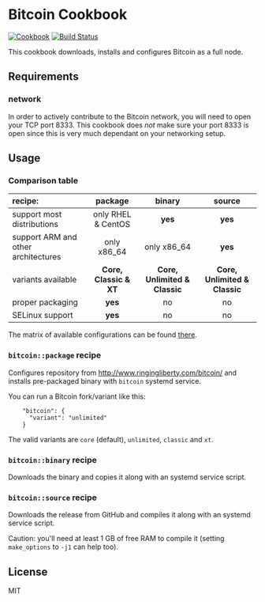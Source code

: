 Bitcoin Cookbook
================
[![Cookbook](https://img.shields.io/cookbook/v/bitcoin.svg)](https://supermarket.getchef.com/cookbooks/bitcoin)
[![Build Status](https://travis-ci.org/infertux/chef-bitcoin.svg?branch=master)](https://travis-ci.org/infertux/chef-bitcoin)

This cookbook downloads, installs and configures Bitcoin as a full node.

Requirements
------------

### network
In order to actively contribute to the Bitcoin network, you will need to open your TCP port 8333.
This cookbook does *not* make sure your port 8333 is open since this is very much dependant on your networking setup.

Usage
-----

### Comparison table

| recipe:                             | package                | binary                        | source                        |
| :---                                | :---:                  | :---:                         | :---:                         |
| support most distributions          | only RHEL & CentOS     | **yes**                       | **yes**                       |
| support ARM and other architectures | only x86_64            | only x86_64                   | **yes**                       |
| variants available                  | **Core, Classic & XT** | **Core, Unlimited & Classic** | **Core, Unlimited & Classic** |
| proper packaging                    | **yes**                | no                            | no                            |
| SELinux support                     | **yes**                | no                            | no                            |

The matrix of available configurations can be found [there](https://travis-ci.org/infertux/chef-bitcoin).

### `bitcoin::package` recipe

Configures repository from http://www.ringingliberty.com/bitcoin/ and installs pre-packaged binary with `bitcoin` systemd service.

You can run a Bitcoin fork/variant like this:

```
    "bitcoin": {
      "variant": "unlimited"
    }
```

The valid variants are `core` (default), `unlimited`, `classic` and `xt`.

### `bitcoin::binary` recipe

Downloads the binary and copies it along with an systemd service script.

### `bitcoin::source` recipe

Downloads the release from GitHub and compiles it along with an systemd service script.

Caution: you'll need at least 1 GB of free RAM to compile it (setting `make_options` to `-j1` can help too).

License
-------
MIT
